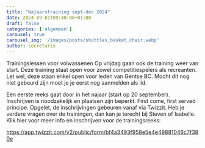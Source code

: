 ```yaml
---
title: "Najaarstraining sept-dec 2024"
date: 2024-09-01T09:40:00+01:00
draft: false
categories: ['algemeen']
carousel: true
carousel_img: '/images/posts/shuttles_basket_chair.webp'
author: secretaris
---
```




Trainingslessen voor volwassenen
Op vrijdag gaan ook de training weer van start.
Deze training staat open voor zowel competitiespelers als recreanten. Let wel, deze staan enkel open voor leden van Gentse BC. Mocht dit nog niet gebeurd zijn moet je je eerst nog aanmelden als lid.

Een eerste reeks gaat door in het najaar (start op 20 september). 
Inschrijven is noodzakelijk en plaatsen zijn beperkt. First come, first served principe.
Opgelet, de inschrijvingen gebeuren vanaf  via Twizzit.
Heb je verdere vragen over de trainingen, dan kan je terecht bij Steven of Isabelle.
Klik hier voor meer info en inschrijven voor de trainingsreeks: 

https://app.twizzit.com/v2/public/form/bf4a3493f958e5e4e49881046c7f380e
